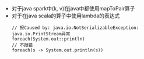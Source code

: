 * 对于java spark中(k, v)在java中都使用mapToPair算子
* 对于在java scala的算子中使用lambda的表达式
    ```
    // 报Caused by: java.io.NotSerializableException: java.io.PrintStream异常
    foreach(System.out::println)
    // 不报错
    foreach(s -> System.out.println(s))
    ```
